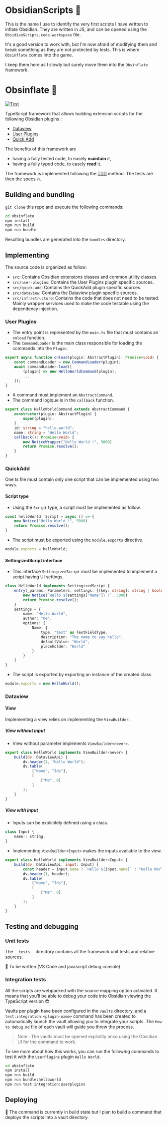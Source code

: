 # ObsidianScripts 📜

This is the name I use to identify the very first scripts I have written to inflate Obsidian.
They are written in JS, and can be opened using the `ObsidianScripts.code-workspace` file.

It's a good version to work with, but I'm now afraid of modifying them and break something as they are not protected by tests.
This is where `Obsinflate` comes into the game.

I keep them here as I slowly but surely move them into the `Obsinflate` framework.

# Obsinflate 🎈

[![Test](https://github.com/petitpandarouge/ObsidianScripts/workflows/Build%20and%20test%20project/badge.svg)](https://github.com/petitpandarouge/ObsidianScripts/actions?query=workflow%3A%22Build+and+test+project%22) 

TypeScript framework that allows building extension scripts for the following Obsidian plugins : 
- [Dataview](https://blacksmithgu.github.io/obsidian-dataview/)
- [User Plugins](https://github.com/mnowotnik/obsidian-user-plugins)
- [Quick Add](https://quickadd.obsidian.guide/docs/)

The benefits of this framework are
- having a fully tested code, to easely **maintain** it,
- having a fully typed code, to easely **read** it.

The framework is implemented following the [TDD](https://en.wikipedia.org/wiki/Test-driven_development) method. The tests are then the [specs](https://html-preview.github.io/?url=https://github.com/petitpandarouge/ObsidianScripts/blob/main/obsinflate/reports/test-report.html) 🔥.

## Building and bundling

`git clone` this repo and execute the following commands:

``` sh
cd obsinflate
npm install
npm run build
npm run bundle
```

Resulting bundles are generated into the `bundles` directory.

## Implementing

The source code is organized as follow:
- `src`: Contains Obsidian extensions classes and common utility classes.
- `src/user-plugins`: Contains the User Plugins plugin specific sources.
- `src/quick-add`: Contains the QuickAdd plugin specific sources.
- `src/dataview`: Contains the Dataview plugin specific sources.
- `src/infrastructure`: Contains the code that does not need to be tested. Mainly wrapper services used to make the code testable using the dependency injection.

### User Plugins

- The entry point is represented by the `main.ts` file that must contains an `onload` function. 
- The `CommandLoader` is the main class responsible for loading the commands into the `Plugin`.

``` typescript
export async function onload(plugin: AbstractPlugin): Promise<void> {
    const commandLoader = new CommandLoader(plugin);
    await commandLoader.load([
        (plugin) => new HelloWorldCommand(plugin),
        ...
    ]);
}
```

- A command must implement an `AbstractCommand`.
- The command logique is in the `callback` function.

``` typescript
export class HelloWorldCommand extends AbstractCommand {
    constructor(plugin: AbstractPlugin) {
        super(plugin);
    }
    id: string = "hello-world";
    name: string = "Hello World";
    callback(): Promise<void> {
        new NoticeWrapper("Hello World !", 5000)
        return Promise.resolve();
    }
}
```

### QuickAdd

One ts file must contain only one script that can be implemented using two ways.

#### Script type

- Using the `Script` type, a script must be implemented as follow.

``` typescript
const helloWorld: Script = async () => {
    new Notice("Hello World !", 5000)
    return Promise.resolve();
}
```

- The script must be exported using the `module.exports` directive.

``` typescript
module.exports = helloWorld;
```

#### SettingizedScript interface

- This interface `SettingizedScript` must be implemented to implement a script having UI settings.

``` typescript
class HelloWorld implements SettingizedScript {
    entry(_params: Parameters, settings: {[key: string]: string | boolean}): Promise<void> {
        new Notice(`Hello ${settings["Name"]} !`, 5000)
        return Promise.resolve();
    }
    settings = {
        name: "Hello World",
        author: "me",
        options: {
            Name: {
                type: "text" as TextFieldType,
                description: "The name to say hello",
                defaultValue: "World",
                placeholder: "World"
            }
        }
    }
}
```

- The script is exported by exporting an instance of the created class.

``` typescript
module.exports = new HelloWorld();
```

### Dataview

#### View

Implementing a view relies on implementing the `ViewBuilder`.

##### View without input

- View without parameter implements `ViewBuilder<never>`.

``` javascript
export class HelloWorld implements ViewBuilder<never> {
    build(dv: DataviewApi) {
        dv.header(1, "Hello World");
        dv.table(
            ["Name", "Ids"], 
            [
                ["Me", 0]
            ]
        );
    }
}
```

##### View with input

- Inputs can be explicitely defined using a class.

``` javascript
class Input {
    name!: string;
} 
```

- Implementing `ViewBuilder<Input>` makes the inputs available to the view.

``` javascript
export class HelloWorld implements ViewBuilder<Input> {
    build(dv: DataviewApi, input: Input) {
        const header = input.name ? `Hello ${input.name}` : "Hello World";
        dv.header(1, header);
        dv.table(
            ["Name", "Ids"], 
            [
                ["Me", 0]
            ]
        );
    }
}
```

## Testing and debugging

### Unit tests

The `__tests__` directory contains all the framework unit tests and relative sources.

🚧 To be written (VS Code and javascript debug console).

### Integration tests

All the scripts are webpacked with the source mapping option activated. It means that you'll be able to debug your code into Obsidian viewing the TypeScript version :sunglasses:

Vaults per plugin have been configured in the `vaults` directory, and a `test:integration:<plugin-name>` command has been created to automatically launch the vault allowing you to integrate your scripts. The `How to debug.md` file of each vault will guide you threw the process.

> Note : The vaults must be opened explicitly once using the Obsidian UI for the command to work. 

To see more about how this works, you can run the following commands to test it with the `UserPlugins` plugin `Hello World`.

``` sh
cd obsinflate
npm install
npm run build
npm run bundle:helloworld
npm run test:integration:userplugins
```

## Deploying

🚧 The command is currently in build state but I plan to build a command that deploys the scripts into a vault directory.
